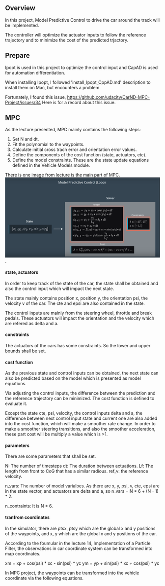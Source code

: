 ## Overview

In this project, Model Predictive Control to drive the car around the track will be implemented. 

The controller will optimize the actuator inputs to follow the reference trajectory and to minimize the cost of the predicted trjactory.

## Prepare

Ipopt is used in this project to optimize the control input and CapAD is used for automation differentiation.

When installing Ipopt, I followed 'install\_Ipopt_CppAD.md' description to install them on Mac, but encounters a problem.

Fortunately, I found this issue,
https://github.com/udacity/CarND-MPC-Project/issues/34
Here is for a record about this issue.

## MPC

As the lecture presented, MPC mainly contains the following steps:

1. Set N and dt.
2. Fit the polynomial to the waypoints.
3. Calculate initial cross trach error and orientation error values.
4. Define the components of the cost function (state, actuators, etc).
5. Define the model constraints. These are the state update equations defined in the Vehicle Models module.

There is one image from lecture is the main part of MPC.
![avatar](./mpc.png).

#### state, actuators
In order to keep track of the state of the car, the state shall be obtained and also the control input which will impact the next state.

The state mainly contains position x, position y, the orientation psi, the velocity v of the car. The cte and epsi are also contained in the state.

The control inputs are mainly from the steering wheel, throttle and break pedals. These actuators will impact the orientation and the velocity which are refered as delta and a.

#### constraints

The actuators of the cars has some constraints. So the lower and upper bounds shall be set.

#### cost function

As the previous state and control inputs can be obtained, the next state can also be predicted based on the model which is presented as model equations.

Via adjusting the control inputs, the difference between the prediction and the reference trajectory can be minimized. The cost function is defined to evaluate it.

Except the state cte, psi, velocity, the control inputs delta and a, the difference between next control input state and current one are also added into the cost function, which will make a smoother rate change. In order to make a smoother steering transitions, and also the smoother acceleration, these part cost will be multiply a value which is >1.  

#### parameters 

There are some parameters that shall be set. 

N: The number of timesteps
dt: The duration between actuations.
Lf: The length from front to CoG that has a similar radious.
ref_v: the reference velocity.

n\_vars: The number of model varialbes. As there are x, y, psi, v, cte, epsi are in the state vector, and actuators are delta and a, so n_vars = N * 6 + (N - 1) * 2.

n_contraints: It is N * 6.

#### tranfrom coordinates

In the simulator, there are ptsx, ptsy which are the global x and y positions of the waypoints, and x, y which are the global x and y positions of the car.

According to the foumular in the lecture 14, Implementation of a Particle Filter, the observations in car coordinate system can be transformed into map coordinates. 

xm = xp + cos(psi) * xc - sin(psi) * yc
ym = yp + sin(psi) * xc + cos(psi) * yc

In MPC project, the waypoints can be transformed into the vehicle coordinate via the following equations.

